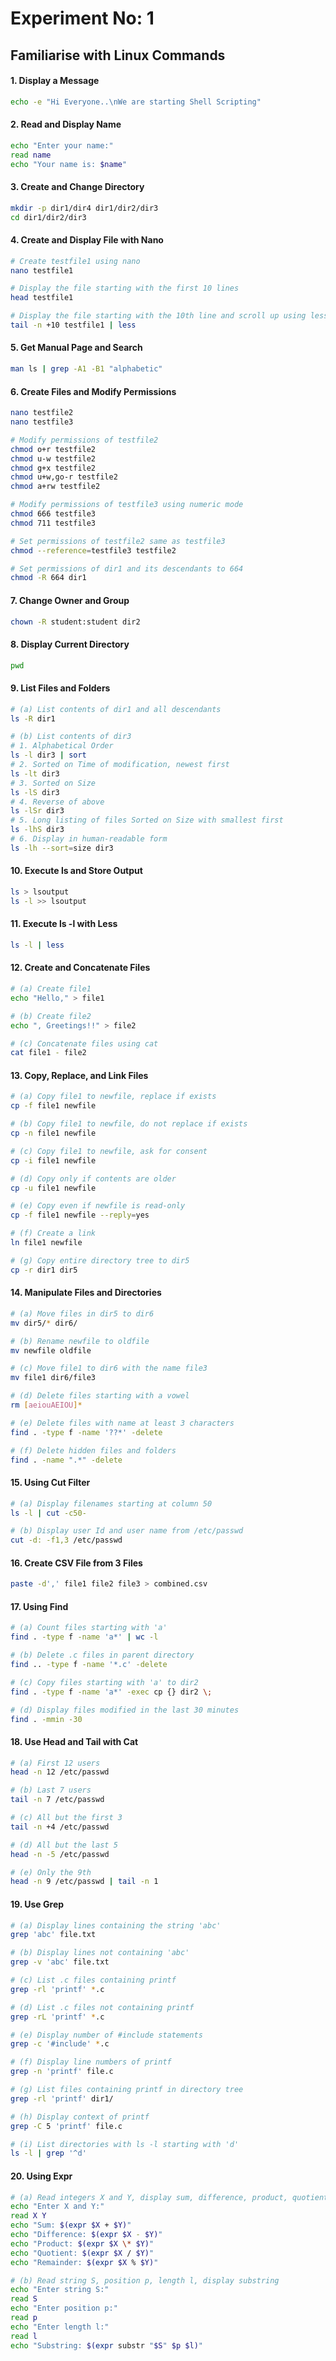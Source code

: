 # Experiment No: 1

## Familiarise with Linux Commands

#### 1. Display a Message

```bash
echo -e "Hi Everyone..\nWe are starting Shell Scripting"
```

#### 2. Read and Display Name

```bash
echo "Enter your name:"
read name
echo "Your name is: $name"
```

#### 3. Create and Change Directory

```bash
mkdir -p dir1/dir4 dir1/dir2/dir3
cd dir1/dir2/dir3
```

#### 4. Create and Display File with Nano

```bash
# Create testfile1 using nano
nano testfile1

# Display the file starting with the first 10 lines
head testfile1

# Display the file starting with the 10th line and scroll up using less
tail -n +10 testfile1 | less
```

#### 5. Get Manual Page and Search

```bash
man ls | grep -A1 -B1 "alphabetic"
```

#### 6. Create Files and Modify Permissions

```bash
nano testfile2
nano testfile3

# Modify permissions of testfile2
chmod o+r testfile2
chmod u-w testfile2
chmod g+x testfile2
chmod u+w,go-r testfile2
chmod a+rw testfile2

# Modify permissions of testfile3 using numeric mode
chmod 666 testfile3
chmod 711 testfile3

# Set permissions of testfile2 same as testfile3
chmod --reference=testfile3 testfile2

# Set permissions of dir1 and its descendants to 664
chmod -R 664 dir1
```

#### 7. Change Owner and Group

```bash
chown -R student:student dir2
```

#### 8. Display Current Directory

```bash
pwd
```

#### 9. List Files and Folders

```bash
# (a) List contents of dir1 and all descendants
ls -R dir1

# (b) List contents of dir3
# 1. Alphabetical Order
ls -l dir3 | sort
# 2. Sorted on Time of modification, newest first
ls -lt dir3
# 3. Sorted on Size
ls -lS dir3
# 4. Reverse of above
ls -lSr dir3
# 5. Long listing of files Sorted on Size with smallest first
ls -lhS dir3
# 6. Display in human-readable form
ls -lh --sort=size dir3
```

#### 10. Execute ls and Store Output

```bash
ls > lsoutput
ls -l >> lsoutput
```

#### 11. Execute ls -l with Less

```bash
ls -l | less
```

#### 12. Create and Concatenate Files

```bash
# (a) Create file1
echo "Hello," > file1

# (b) Create file2
echo ", Greetings!!" > file2

# (c) Concatenate files using cat
cat file1 - file2
```

#### 13. Copy, Replace, and Link Files

```bash
# (a) Copy file1 to newfile, replace if exists
cp -f file1 newfile

# (b) Copy file1 to newfile, do not replace if exists
cp -n file1 newfile

# (c) Copy file1 to newfile, ask for consent
cp -i file1 newfile

# (d) Copy only if contents are older
cp -u file1 newfile

# (e) Copy even if newfile is read-only
cp -f file1 newfile --reply=yes

# (f) Create a link
ln file1 newfile

# (g) Copy entire directory tree to dir5
cp -r dir1 dir5
```

#### 14. Manipulate Files and Directories

```bash
# (a) Move files in dir5 to dir6
mv dir5/* dir6/

# (b) Rename newfile to oldfile
mv newfile oldfile

# (c) Move file1 to dir6 with the name file3
mv file1 dir6/file3

# (d) Delete files starting with a vowel
rm [aeiouAEIOU]*

# (e) Delete files with name at least 3 characters
find . -type f -name '??*' -delete

# (f) Delete hidden files and folders
find . -name ".*" -delete
```

#### 15. Using Cut Filter

```bash
# (a) Display filenames starting at column 50
ls -l | cut -c50-

# (b) Display user Id and user name from /etc/passwd
cut -d: -f1,3 /etc/passwd
```

#### 16. Create CSV File from 3 Files

```bash
paste -d',' file1 file2 file3 > combined.csv
```

#### 17. Using Find

```bash
# (a) Count files starting with 'a'
find . -type f -name 'a*' | wc -l

# (b) Delete .c files in parent directory
find .. -type f -name '*.c' -delete

# (c) Copy files starting with 'a' to dir2
find . -type f -name 'a*' -exec cp {} dir2 \;

# (d) Display files modified in the last 30 minutes
find . -mmin -30
```

#### 18. Use Head and Tail with Cat

```bash
# (a) First 12 users
head -n 12 /etc/passwd

# (b) Last 7 users
tail -n 7 /etc/passwd

# (c) All but the first 3
tail -n +4 /etc/passwd

# (d) All but the last 5
head -n -5 /etc/passwd

# (e) Only the 9th
head -n 9 /etc/passwd | tail -n 1
```

#### 19. Use Grep

```bash
# (a) Display lines containing the string 'abc'
grep 'abc' file.txt

# (b) Display lines not containing 'abc'
grep -v 'abc' file.txt

# (c) List .c files containing printf
grep -rl 'printf' *.c

# (d) List .c files not containing printf
grep -rL 'printf' *.c

# (e) Display number of #include statements
grep -c '#include' *.c

# (f) Display line numbers of printf
grep -n 'printf' file.c

# (g) List files containing printf in directory tree
grep -rl 'printf' dir1/

# (h) Display context of printf
grep -C 5 'printf' file.c

# (i) List directories with ls -l starting with 'd'
ls -l | grep '^d'
```
#### 20. Using Expr 
```bash
# (a) Read integers X and Y, display sum, difference, product, quotient, remainder
echo "Enter X and Y:"
read X Y
echo "Sum: $(expr $X + $Y)"
echo "Difference: $(expr $X - $Y)"
echo "Product: $(expr $X \* $Y)"
echo "Quotient: $(expr $X / $Y)"
echo "Remainder: $(expr $X % $Y)"

# (b) Read string S, position p, length l, display substring
echo "Enter string S:"
read S
echo "Enter position p:"
read p
echo "Enter length l:"
read l
echo "Substring: $(expr substr "$S" $p $l)"
```